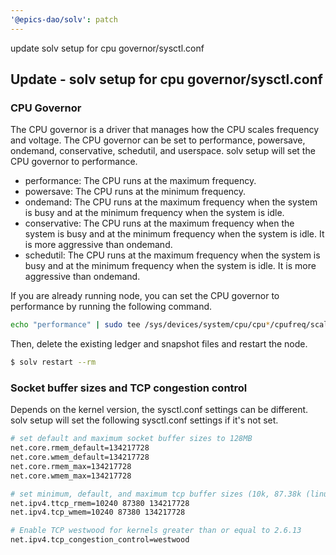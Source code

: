```yaml
---
'@epics-dao/solv': patch
---
```


update solv setup for cpu governor/sysctl.conf

## Update - solv setup for cpu governor/sysctl.conf

### CPU Governor

The CPU governor is a driver that manages how the CPU scales frequency and voltage. The CPU governor can be set to performance, powersave, ondemand, conservative, schedutil, and userspace.
solv setup will set the CPU governor to performance.

- performance: The CPU runs at the maximum frequency.
- powersave: The CPU runs at the minimum frequency.
- ondemand: The CPU runs at the maximum frequency when the system is busy and at the minimum frequency when the system is idle.
- conservative: The CPU runs at the maximum frequency when the system is busy and at the minimum frequency when the system is idle. It is more aggressive than ondemand.
- schedutil: The CPU runs at the maximum frequency when the system is busy and at the minimum frequency when the system is idle. It is more aggressive than ondemand.

If you are already running node,
you can set the CPU governor to performance by running the following command.

```bash
echo "performance" | sudo tee /sys/devices/system/cpu/cpu*/cpufreq/scaling_governor
```

Then, delete the existing ledger and snapshot files and restart the node.

```bash
$ solv restart --rm
```

### Socket buffer sizes and TCP congestion control

Depends on the kernel version, the sysctl.conf settings can be different.
solv setup will set the following sysctl.conf settings if it's not set.

```bash
# set default and maximum socket buffer sizes to 128MB
net.core.rmem_default=134217728
net.core.wmem_default=134217728
net.core.rmem_max=134217728
net.core.wmem_max=134217728

# set minimum, default, and maximum tcp buffer sizes (10k, 87.38k (linux default), 128MB resp)
net.ipv4.ttcp_rmem=10240 87380 134217728
net.ipv4.tcp_wmem=10240 87380 134217728

# Enable TCP westwood for kernels greater than or equal to 2.6.13
net.ipv4.tcp_congestion_control=westwood
```
